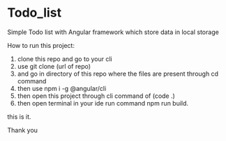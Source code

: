 # Todo_list
Simple Todo list with Angular framework which store data in local storage

How to run this project:

1. clone this repo and go to your cli
2. use git clone (url of repo)
3. and go in directory of this repo where the files are present through cd command 
4. then use npm i -g @angular/cli
5. then open this project through cli command of (code .)
6. then open terminal in your ide run command npm run build.

this is it.

Thank you
